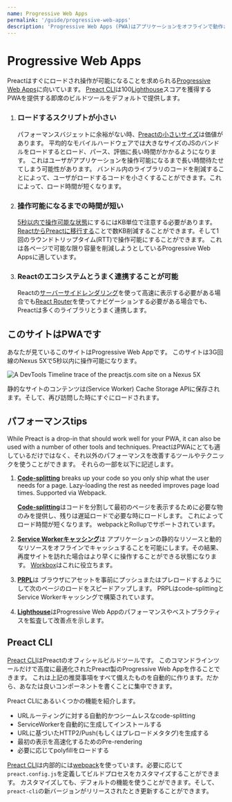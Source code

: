 ```yaml
---
name: Progressive Web Apps
permalink: '/guide/progressive-web-apps'
description: 'Progressive Web Apps (PWA)はアプリケーションをオフラインで動作させることができます。PreactはPWAの開発に非常に適しています。'
---
```


# Progressive Web Apps

Preactはすぐにロードされ操作が可能になることを求められる[Progressive Web Apps](https://developers.google.com/web/progressive-web-apps/)に向いています。
[Preact CLI](https://github.com/preactjs/preact-cli/)は100[Lighthouse][LH]スコアを獲得するPWAを提供する即席のビルドツールをデフォルトで提供します。


[LH]: https://developers.google.com/web/tools/lighthouse/

<ol class="list-view">
    <li class="list-item">
        <div class="list-header">
          <div class="_bubble" style="background-image: url(/assets/pwa-guide/load-less-script.svg);"></div>
        </div>
        <div class="list-detail">
          <div class="_title-block">
            <h3>ロードするスクリプトが小さい</h3>
          </div>
          <p class="_summary">
	    パフォーマンスバジェットに余裕がない時、<a href="/about/project-goals">Preactの小さいサイズ</a>は価値があります。
	    平均的なモバイルハードウェアでは大きなサイズのJSのバンドルをロードするとロード、パース、評価に長い時間がかかるようになります。
	    これはユーザがアプリケーションを操作可能になるまで長い時間待たせてしまう可能性があります。
	    バンドル内のライブラリのコードを削減することによって、ユーザがロードするコードを小さくすることができます。これによって、ロード時間が短くなります。
	  </p>
        </div>
    </li>
    <li class="list-item">
        <div class="list-header">
          <div class="_bubble" style="background-image: url(/assets/pwa-guide/faster-tti.svg);"></div>
        </div>
        <div class="list-detail">
          <div class="_title-block">
            <h3>操作可能になるまでの時間が短い</h3>
          </div>
          <p class="_summary">
	    <a href="https://infrequently.org/2016/09/what-exactly-makes-something-a-progressive-web-app/">5秒以内で操作可能な状態</a>にするにはKB単位で注意する必要があります。
	    <a href="/guide/switching-to-preact">ReactからPreactに移行する</a>ことで数KB削減することができます。そして1回のラウンドトリップタイム(RTT)で操作可能にすることができます。
	    これは各ページで可能な限り容量を削減しようとしているProgressive Web Appsに適しています。
	  </p>
        </div>
    </li>
    <li class="list-item">
        <div class="list-header">
          <div class="_bubble" style="background-image: url(/assets/pwa-guide/building-block.svg);"></div>
        </div>
        <div class="list-detail">
          <div class="_title-block">
            <h3>Reactのエコシステムとうまく連携することが可能</h3>
          </div>
          <p class="_summary">
	    Reactの<a href="https://facebook.github.io/react/docs/react-dom-server.html">サーバーサイドレンダリング</a>を使って高速に表示する必要がある場合でも<a href="https://github.com/ReactTraining/react-router">React Router</a>を使ってナビゲーションする必要がある場合でも、Preactは多くのライブラリとうまく連携します。
	  </p>
        </div>
    </li>
</ol>

## このサイトはPWAです

あなたが見ているこのサイトはProgressive Web Appです。
このサイトは3G回線のNexus 5Xで5秒以内に操作可能になります。

<img src="/assets/pwa-guide/timeline.jpg" alt="A DevTools Timeline trace of the preactjs.com site on a Nexus 5X" style="display: block;" />

静的なサイトのコンテンツは(Service Worker) Cache Storage APIに保存されます。そして、再び訪問した時にすぐにロードされます。

## パフォーマンスtips

While Preact is a drop-in that should work well for your PWA, it can also be used with a number of other tools and techniques.
PreactはPWAにとても適しているだけではなく、それ以外のパフォーマンスを改善するツールやテクニックを使うことができます。
それらの一部を以下に記述します。

<ol class="list-view">
    <li class="list-item">
        <div class="list-header">
          <div class="_bubble" style="background-image: url(/assets/pwa-guide/code-splitting.svg);"></div>
        </div>
        <div class="list-detail">
          <p class="_summary"><strong><a href="https://webpack.js.org/guides/code-splitting/">Code-splitting</a></strong> breaks up your code so you only ship what the user needs for a page. Lazy-loading the rest as needed improves page load times. Supported via Webpack.</p>
          <p class="_summary">
	    <strong><a href="https://webpack.js.org/guides/code-splitting/">Code-splitting</a></strong>はコードを分割して最初のページを表示するために必要な物のみを提供し、残りは遅延ロードで必要な時にロードします。
	    これによってロード時間が短くなります。
	    webpackとRollupでサポートされています。
	  </p>
        </div>
    </li>
    <li class="list-item">
        <div class="list-header">
          <div class="_bubble" style="background-image: url(/assets/pwa-guide/service-worker-caching.svg);"></div>
        </div>
        <div class="list-detail">
          <p class="_summary">
	    <strong><a href="https://developers.google.com/web/fundamentals/getting-started/primers/service-workers">Service Workerキャッシング</a></strong>は
	    アプリケーションの静的なリソースと動的なリソースをオフラインでキャッシュすることを可能にします。その結果、再度サイトを訪れた場合はより早くに操作することができる状態になります。
	    <a href="https://developers.google.com/web/tools/workbox">Workbox</a>はこれに役立ちます。
	  </p>
        </div>
    </li>
    <li class="list-item">
        <div class="list-header">
          <div class="_bubble" style="background-image: url(/assets/pwa-guide/prpl.svg);"></div>
        </div>
        <div class="list-detail">
          <p class="_summary">
	    <strong><a href="https://developers.google.com/web/fundamentals/performance/prpl-pattern/">PRPL</a></strong>は
	    ブラウザにアセットを事前にプッシュまたはプレロードするようにして次のページのロードをスピードアップします。
	    PRPLはcode-splittingとService Workerキャッシングで構築されています。
	  </p>
        </div>
    </li>
    <li class="list-item">
        <div class="list-header">
          <div class="_bubble" style="background-image: url(/assets/pwa-guide/lighthouse.svg);"></div>
        </div>
        <div class="list-detail">
          <p class="_summary">
	    <strong><a href="https://github.com/GoogleChrome/lighthouse/">Lighthouse</a></strong>はProgressive Web Appのパフォーマンスやベストプラクティスを監査して改善点を示します。
	  </p>
        </div>
    </li>
</ol>

## Preact CLI

[Preact CLI](https://github.com/preactjs/preact-cli/)はPreactのオフィシャルビルドツールです。
このコマンドラインツールだけで高度に最適化されたPreact製のProgressive Web Appを作ることできます。
これは上記の推奨事項をすべて備えたものを自動的に作ります。だから、あなたは良いコンポーネントを書くことに集中できます。

Preact CLIにあるいくつかの機能を紹介します。

- URLルーティングに対する自動的かつシームレスなcode-splitting
- ServiceWorkerを自動的に生成してインストールする
- URLに基づいたHTTP2/Push(もしくはプレロードメタタグ)を生成する
- 最初の表示を高速化するためのPre-rendering
- 必要に応じてpolyfillをロードする

[Preact CLI](https://github.com/preactjs/preact-cli/)は内部的には[webpack](https://webpack.js.org)を使っています。必要に応じて`preact.config.js`を定義してビルドプロセスをカスタマイズすることができます。
カスタマイズしても、デフォルトの機能を使うことができます。そして、`preact-cli`の新バージョンがリリースされたとき更新することができます。
